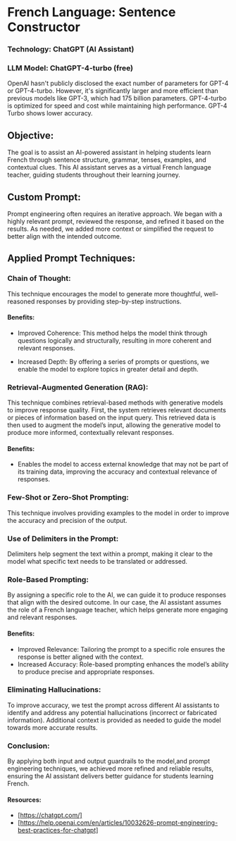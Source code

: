 # French Language:  Sentence Constructor


### Technology: ChatGPT (AI Assistant)

### LLM Model: ChatGPT-4-turbo (free)
OpenAI hasn't publicly disclosed the exact number of parameters for GPT-4 or GPT-4-turbo.
However, it's significantly larger and more efficient than previous models like GPT-3, which had 175 billion parameters. 
GPT-4-turbo is optimized for speed and cost while maintaining high performance.
GPT-4 Turbo shows lower accuracy. 


## Objective:

The goal is to assist an AI-powered assistant in helping students learn French through sentence structure, grammar, tenses, examples, and contextual clues. This AI assistant serves as a virtual French language teacher, guiding students throughout their learning journey.

## Custom Prompt:

Prompt engineering often requires an iterative approach. We began with a highly relevant prompt, reviewed the response, and refined it based on the results. As needed, we added more context or simplified the request to better align with the intended outcome.

## Applied Prompt Techniques:

### Chain of Thought:
This technique encourages the model to generate more thoughtful, well-reasoned responses by providing step-by-step instructions.

#### Benefits:
* Improved Coherence: 
This method helps the model think through questions logically and structurally, resulting in more coherent and relevant responses.

* Increased Depth: 
By offering a series of prompts or questions, we enable the model to explore topics in greater detail and depth.

### Retrieval-Augmented Generation (RAG):
This technique combines retrieval-based methods with generative models to improve response quality. First, the system retrieves relevant documents or pieces of information based on the input query. This retrieved data is then used to augment the model’s input, allowing the generative model to produce more informed, contextually relevant responses.

#### Benefits:
* Enables the model to access external knowledge that may not be part of its training data, improving the accuracy and contextual relevance of responses.

### Few-Shot or Zero-Shot Prompting:
This technique involves providing examples to the model in order to improve the accuracy and precision of the output.

### Use of Delimiters in the Prompt:
Delimiters help segment the text within a prompt, making it clear to the model what specific text needs to be translated or addressed.

### Role-Based Prompting:
By assigning a specific role to the AI, we can guide it to produce responses that align with the desired outcome. In our case, the AI assistant assumes the role of a French language teacher, which helps generate more engaging and relevant responses.

#### Benefits:
* Improved Relevance: Tailoring the prompt to a specific role ensures the response is better aligned with the context.
* Increased Accuracy: Role-based prompting enhances the model’s ability to produce precise and appropriate responses.

### Eliminating Hallucinations:
To improve accuracy, we test the prompt across different AI assistants to identify and address any potential hallucinations (incorrect or fabricated information). Additional context is provided as needed to guide the model towards more accurate results.

### Conclusion:

By applying both input and output guardrails to the model,and prompt engineering techniques, we achieved more refined and reliable results, ensuring the AI assistant delivers better guidance for students learning French.

#### Resources:
  - [https://chatgpt.com/]
  - [https://help.openai.com/en/articles/10032626-prompt-engineering-best-practices-for-chatgpt]